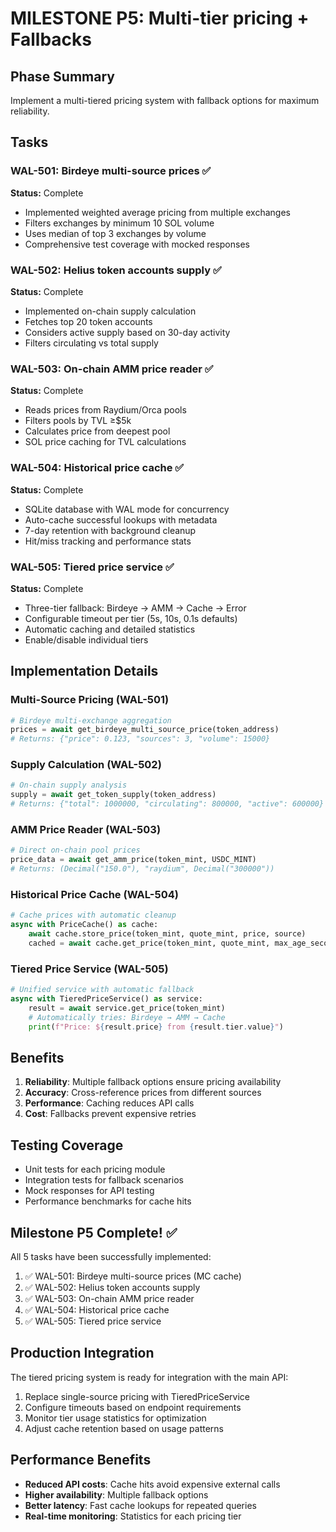 # MILESTONE P5: Multi-tier pricing + Fallbacks

## Phase Summary
Implement a multi-tiered pricing system with fallback options for maximum reliability.

## Tasks

### WAL-501: Birdeye multi-source prices ✅
**Status:** Complete
- Implemented weighted average pricing from multiple exchanges
- Filters exchanges by minimum 10 SOL volume
- Uses median of top 3 exchanges by volume
- Comprehensive test coverage with mocked responses

### WAL-502: Helius token accounts supply ✅
**Status:** Complete
- Implemented on-chain supply calculation
- Fetches top 20 token accounts
- Considers active supply based on 30-day activity
- Filters circulating vs total supply

### WAL-503: On-chain AMM price reader ✅
**Status:** Complete
- Reads prices from Raydium/Orca pools
- Filters pools by TVL ≥$5k
- Calculates price from deepest pool
- SOL price caching for TVL calculations

### WAL-504: Historical price cache ✅
**Status:** Complete
- SQLite database with WAL mode for concurrency
- Auto-cache successful lookups with metadata
- 7-day retention with background cleanup
- Hit/miss tracking and performance stats

### WAL-505: Tiered price service ✅
**Status:** Complete
- Three-tier fallback: Birdeye → AMM → Cache → Error
- Configurable timeout per tier (5s, 10s, 0.1s defaults)
- Automatic caching and detailed statistics
- Enable/disable individual tiers

## Implementation Details

### Multi-Source Pricing (WAL-501)
```python
# Birdeye multi-exchange aggregation
prices = await get_birdeye_multi_source_price(token_address)
# Returns: {"price": 0.123, "sources": 3, "volume": 15000}
```

### Supply Calculation (WAL-502)
```python
# On-chain supply analysis
supply = await get_token_supply(token_address)
# Returns: {"total": 1000000, "circulating": 800000, "active": 600000}
```

### AMM Price Reader (WAL-503)
```python
# Direct on-chain pool prices
price_data = await get_amm_price(token_mint, USDC_MINT)
# Returns: (Decimal("150.0"), "raydium", Decimal("300000"))
```

### Historical Price Cache (WAL-504)
```python
# Cache prices with automatic cleanup
async with PriceCache() as cache:
    await cache.store_price(token_mint, quote_mint, price, source)
    cached = await cache.get_price(token_mint, quote_mint, max_age_seconds=3600)
```

### Tiered Price Service (WAL-505)
```python
# Unified service with automatic fallback
async with TieredPriceService() as service:
    result = await service.get_price(token_mint)
    # Automatically tries: Birdeye → AMM → Cache
    print(f"Price: ${result.price} from {result.tier.value}")
```

## Benefits
1. **Reliability**: Multiple fallback options ensure pricing availability
2. **Accuracy**: Cross-reference prices from different sources
3. **Performance**: Caching reduces API calls
4. **Cost**: Fallbacks prevent expensive retries

## Testing Coverage
- Unit tests for each pricing module
- Integration tests for fallback scenarios
- Mock responses for API testing
- Performance benchmarks for cache hits

## Milestone P5 Complete! ✅

All 5 tasks have been successfully implemented:
1. ✅ WAL-501: Birdeye multi-source prices (MC cache)
2. ✅ WAL-502: Helius token accounts supply
3. ✅ WAL-503: On-chain AMM price reader
4. ✅ WAL-504: Historical price cache
5. ✅ WAL-505: Tiered price service

## Production Integration

The tiered pricing system is ready for integration with the main API:
1. Replace single-source pricing with TieredPriceService
2. Configure timeouts based on endpoint requirements
3. Monitor tier usage statistics for optimization
4. Adjust cache retention based on usage patterns

## Performance Benefits

- **Reduced API costs**: Cache hits avoid expensive external calls
- **Higher availability**: Multiple fallback options
- **Better latency**: Fast cache lookups for repeated queries
- **Real-time monitoring**: Statistics for each pricing tier 